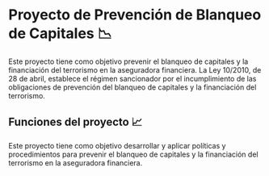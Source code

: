 # Proyecto de Prevención de Blanqueo de Capitales 📉
Este proyecto tiene como objetivo prevenir el blanqueo de capitales y la financiación del terrorismo en la aseguradora financiera. La Ley 10/2010, de 28 de abril, establece el régimen sancionador por el incumplimiento de las obligaciones de prevención del blanqueo de capitales y la financiación del terrorismo.

## Funciones del proyecto 📈
Este proyecto tiene como objetivo desarrollar y aplicar políticas y procedimientos para prevenir el blanqueo de capitales y la financiación del terrorismo en la aseguradora financiera.
